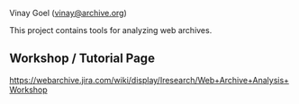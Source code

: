 Vinay Goel
(vinay@archive.org)

This project contains tools for analyzing web archives. 

Workshop / Tutorial Page
------------------------

https://webarchive.jira.com/wiki/display/Iresearch/Web+Archive+Analysis+Workshop
